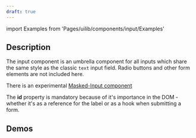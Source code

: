 ```yaml
---
draft: true
---
```


import Examples from 'Pages/uilib/components/input/Examples'

## Description

The input component is an umbrella component for all inputs which share the same style as the classic `text` input field. Radio buttons and other form elements are not included here.

There is an experimental [Masked-Input component](/uilib/components/input-masked/)

The **id** property is mandatory because of it's importance in the DOM - whether it's as a reference for the label or as a hook when submitting a form.

## Demos

<Examples />
